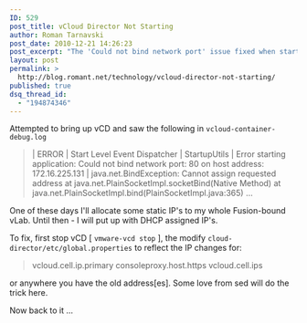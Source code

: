 ```yaml
---
ID: 529
post_title: vCloud Director Not Starting
author: Roman Tarnavski
post_date: 2010-12-21 14:26:23
post_excerpt: "The 'Could not bind network port' issue fixed when starting vCloud Director "
layout: post
permalink: >
  http://blog.romant.net/technology/vcloud-director-not-starting/
published: true
dsq_thread_id:
  - "194874346"
---
```

Attempted to bring up vCD and saw the following in <code>vcloud-container-debug.log</code>

<blockquote>| ERROR    | Start Level Event Dispatcher | StartupUtils                   | Error starting application: Could not bind network port: 80 on host address: 172.16.225.131 | 
java.net.BindException: Cannot assign requested address
	at java.net.PlainSocketImpl.socketBind(Native Method)
	at java.net.PlainSocketImpl.bind(PlainSocketImpl.java:365)
…
</blockquote>

One of these days I'll allocate some static IP's to my whole Fusion-bound vLab. Until then - I will put up with DHCP assigned IP's.

To fix, first stop vCD [ <code>vmware-vcd stop</code> ], the modify <code>cloud-director/etc/global.properties</code> to reflect the IP changes for:

<blockquote>
vcloud.cell.ip.primary
consoleproxy.host.https
vcloud.cell.ips
</blockquote>

or anywhere you have the old address[es]. Some love from sed will do the trick here.

Now back to it …